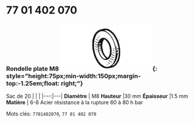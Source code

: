 # 77 01 402 070

### Rondelle plate M8 ![](../assets/images/parts/washer.png){: style="height:75px;min-width:150px;margin-top:-1.25em;float: right;"}

Sac de 20
|   |   |
|---:|---|
**Diamètre** | M8
**Hauteur** |30 mm
**Épaisseur** |1.5 mm
**Matière** | 6-8 Acier résistance à la rupture 60 à 80 h bar

Mots clés: `7701402070`, `77 01 402 070`
